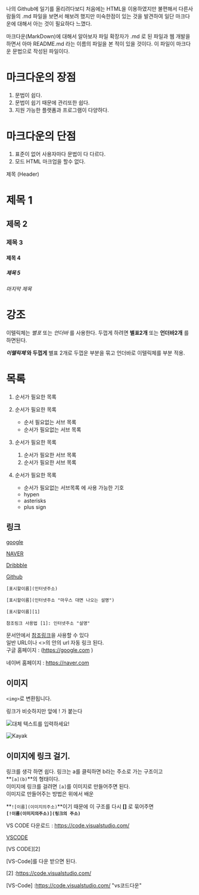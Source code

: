 나의 Github에 일기를 올리려다보디
처음에는 HTML을 이용하였지만 불편해서
다른사람들의 .md 파일을 보면서 해보려 했지만 
미숙한점이 있는 것을 발견하여 
일단 마크다운에 대해서 아는 것이 필요하다 느꼈다.

마크다운(MarkDown)에 대해서 알아보자
파일 확장자가 .md 로 된 파일과
웹 개발을 하면서 아마 README.md 라는 이름의 파일을 본 적이 있을 것이다.
이 파일이 마크다운 문법으로 작성된 파일이다.

# 마크다운의 장점

1. 문법이 쉽다.
2. 문법이 쉽기 때문에 관리또한 쉽다.
3. 지원 가능한 플랫폼과 프로그램이 다양하다.

# 마크다운의 단점
1. 표준이 없어 사용자마다 문법이 다 다르다.
2. 모드 HTML 마크업을 할수 없다.


제목 (Header)

# 제목 1
## 제목 2
### 제목 3
#### 제목 4
##### 제목 5
###### 마지막 제목


강조
=====

 이텔릭체는 *별포* 또는 _언더바_ 를 사용한다.
 두껍게 하려면 **별표2개** 또는 __언더바2개__ 를 하면된다.

 **_이텔릭체_ 와 두껍게**   별표 2개로 두껍운 부분을 묶고 언더바로 이텔릭체를 부분 적용.

목록
=====

1. 순서가 필요한 목록
1. 순서가 필요한 목록
    - 순서 필요없는 서브 목록
    - 순서가 필요없는 서브 목록
1. 순서가 필요한 목록
    1. 순서가 필요한 서브 목록
    1. 순서가 필요한 서브 목록

1. 순서가 필요한 목록
    - 순서가 필요없는 서브목록 에 사용 가능한 기호
    - hypen
    * asterisks
    + plus sign



링크
-----

[google](https://google.com)

[NAVER](https://naver.com "링크 설명을 작성하세요.")

[Dribbble][Dribbble link]

[Github][1]  

```
[표시할이름](인터넷주소)

[표시할이름](인터넷주소 "마우스 대면 나오는 설명")

[표시할이름][1]

참조링크 사용법 [1]: 인터넷주소 "설명"
```
  
문서안에서 [참조링크]을 사용할 수 있다  
일반 URL이나 <>의 안의 url 자동 링크 된다.  
구글 홈페이지 : (https://google.com ) 

네이버 홈페이지 : <https://naver.com>


[Dribbble link]: https://dribbble.com
[1]: https://github.com
[참조링크]: https://naver.com "네이버로 갑니다."

이미지
-----
```<img>```로 변환됩니다.

링크가 비슷하지만 앞에 ! 가 붙는다

![대체 텍스트를 입력하세요!](http://www.gstatic.com/webp/gallery/5.jpg "링크 설명(title)을 작성하세요.")

![Kayak][logo]  

[logo]: http://www.gstatic.com/webp/gallery/5.jpg "To go Kayak"

이미지에 링크 걸기.
-----  
링크를 생각 하면 쉽다. 링크는 a를 클릭하면 b라는 주소로 가는 구조이고    
**```[a](b)```**의 형태이다.  
이미지에 링크를 걸려면  ```[a]```를 이미지로 만들어주면 된다.  
이미지로 만들어주는 방법은 위에서 배운

**```![이름](이미지의주소)```**이기 때문에
이 구조를 다시 **[]** 로 묶어주면  
**```[!이름(이미지의주소)](링크의 주소)```** 

  
VS CODE 다운로드 : <https://code.visualstudio.com/> 

[VSCODE](https://code.visualstudio.com/) 

[VS CODE][2]  

[VS-Code]를 다운 받으면 된다.  

[2] :https://code.visualstudio.com/  

[VS-Code] :https://code.visualstudio.com/ "vs코드다운"










